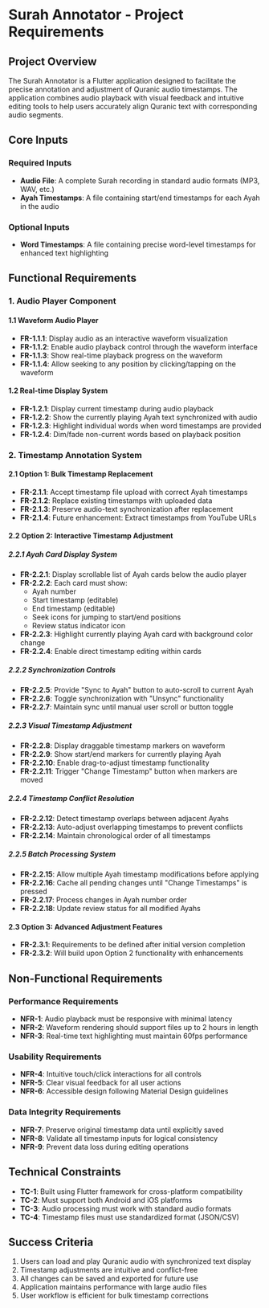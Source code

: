 # Surah Annotator - Project Requirements

## Project Overview

The Surah Annotator is a Flutter application designed to facilitate the precise annotation and adjustment of Quranic audio timestamps. The application combines audio playback with visual feedback and intuitive editing tools to help users accurately align Quranic text with corresponding audio segments.

## Core Inputs

### Required Inputs
- **Audio File**: A complete Surah recording in standard audio formats (MP3, WAV, etc.)
- **Ayah Timestamps**: A file containing start/end timestamps for each Ayah in the audio

### Optional Inputs
- **Word Timestamps**: A file containing precise word-level timestamps for enhanced text highlighting

## Functional Requirements

### 1. Audio Player Component

#### 1.1 Waveform Audio Player
- **FR-1.1.1**: Display audio as an interactive waveform visualization
- **FR-1.1.2**: Enable audio playback control through the waveform interface
- **FR-1.1.3**: Show real-time playback progress on the waveform
- **FR-1.1.4**: Allow seeking to any position by clicking/tapping on the waveform

#### 1.2 Real-time Display System
- **FR-1.2.1**: Display current timestamp during audio playback
- **FR-1.2.2**: Show the currently playing Ayah text synchronized with audio
- **FR-1.2.3**: Highlight individual words when word timestamps are provided
- **FR-1.2.4**: Dim/fade non-current words based on playback position

### 2. Timestamp Annotation System

#### 2.1 Option 1: Bulk Timestamp Replacement
- **FR-2.1.1**: Accept timestamp file upload with correct Ayah timestamps
- **FR-2.1.2**: Replace existing timestamps with uploaded data
- **FR-2.1.3**: Preserve audio-text synchronization after replacement
- **FR-2.1.4**: Future enhancement: Extract timestamps from YouTube URLs

#### 2.2 Option 2: Interactive Timestamp Adjustment

##### 2.2.1 Ayah Card Display System
- **FR-2.2.1**: Display scrollable list of Ayah cards below the audio player
- **FR-2.2.2**: Each card must show:
  - Ayah number
  - Start timestamp (editable)
  - End timestamp (editable)
  - Seek icons for jumping to start/end positions
  - Review status indicator icon
- **FR-2.2.3**: Highlight currently playing Ayah card with background color change
- **FR-2.2.4**: Enable direct timestamp editing within cards

##### 2.2.2 Synchronization Controls
- **FR-2.2.5**: Provide "Sync to Ayah" button to auto-scroll to current Ayah
- **FR-2.2.6**: Toggle synchronization with "Unsync" functionality
- **FR-2.2.7**: Maintain sync until manual user scroll or button toggle

##### 2.2.3 Visual Timestamp Adjustment
- **FR-2.2.8**: Display draggable timestamp markers on waveform
- **FR-2.2.9**: Show start/end markers for currently playing Ayah
- **FR-2.2.10**: Enable drag-to-adjust timestamp functionality
- **FR-2.2.11**: Trigger "Change Timestamp" button when markers are moved

##### 2.2.4 Timestamp Conflict Resolution
- **FR-2.2.12**: Detect timestamp overlaps between adjacent Ayahs
- **FR-2.2.13**: Auto-adjust overlapping timestamps to prevent conflicts
- **FR-2.2.14**: Maintain chronological order of all timestamps

##### 2.2.5 Batch Processing System
- **FR-2.2.15**: Allow multiple Ayah timestamp modifications before applying
- **FR-2.2.16**: Cache all pending changes until "Change Timestamps" is pressed
- **FR-2.2.17**: Process changes in Ayah number order
- **FR-2.2.18**: Update review status for all modified Ayahs

#### 2.3 Option 3: Advanced Adjustment Features
- **FR-2.3.1**: Requirements to be defined after initial version completion
- **FR-2.3.2**: Will build upon Option 2 functionality with enhancements

## Non-Functional Requirements

### Performance Requirements
- **NFR-1**: Audio playback must be responsive with minimal latency
- **NFR-2**: Waveform rendering should support files up to 2 hours in length
- **NFR-3**: Real-time text highlighting must maintain 60fps performance

### Usability Requirements
- **NFR-4**: Intuitive touch/click interactions for all controls
- **NFR-5**: Clear visual feedback for all user actions
- **NFR-6**: Accessible design following Material Design guidelines

### Data Integrity Requirements
- **NFR-7**: Preserve original timestamp data until explicitly saved
- **NFR-8**: Validate all timestamp inputs for logical consistency
- **NFR-9**: Prevent data loss during editing operations

## Technical Constraints

- **TC-1**: Built using Flutter framework for cross-platform compatibility
- **TC-2**: Must support both Android and iOS platforms
- **TC-3**: Audio processing must work with standard audio formats
- **TC-4**: Timestamp files must use standardized format (JSON/CSV)

## Success Criteria

1. Users can load and play Quranic audio with synchronized text display
2. Timestamp adjustments are intuitive and conflict-free
3. All changes can be saved and exported for future use
4. Application maintains performance with large audio files
5. User workflow is efficient for bulk timestamp corrections